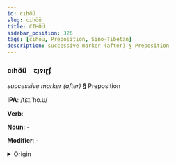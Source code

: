 ```yaml
---
id: cıhöü
slug: cıhöü
title: CIHÖÜ
sidebar_position: 326
tags: [cıhöü, Preposition, Sino-Tibetan]
description: successive marker (after) § Preposition
---
```


### cıhöü&emsp;<span kind="abugida">ꞇȷɂıɽʄ</span>

*successive marker (after)* **§** Preposition

**IPA**: /t͡ɕɪ.ˈho.u/

**Verb**: -

**Noun**: -

**Modifier**: -

<details>
    <summary>Origin</summary>
    Mandarin 此後 cǐhòu <br/>
    <em>Sino-Tibetan Language Family</em>
</details>